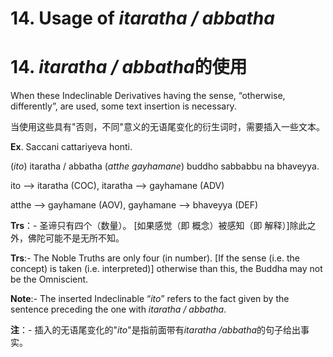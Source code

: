 # **14. Usage of** *itaratha / abbatha* 
# 14. *itaratha / abbatha***的使用**
  
 When these Indeclinable Derivatives having the sense, “otherwise, differently”,  are used, some text insertion is necessary.

 当使用这些具有"否则，不同"意义的无语尾变化的衍生词时，需要插入一些文本。

**Ex**. Saccani cattariyeva honti. 

 (*ito*) itaratha / abbatha (*atthe gayhamane*) buddho sabbabbu na bhaveyya. 
 
  ito --> itaratha (COC),    itaratha  -->  gayhamane (ADV) 
  
   atthe --> gayhamane (AOV), gayhamane  --> bhaveyya (DEF)   

**Trs**：- 圣谛只有四个（数量）。 [如果感觉（即 概念）被感知（即 解释）]除此之外，佛陀可能不是无所不知。

**Trs**:-  The  Noble  Truths  are  only  four  (in  number).  [If  the  sense  (i.e.  the      concept)  is  taken  (i.e.  interpreted)]  otherwise  than  this,  the  Buddha  may  not  be 
the Omniscient. 

**Note**:-  The inserted Indeclinable “*ito*” refers to the fact given by the sentence 
preceding the one with *itaratha / abbatha*.

**注**：- 插入的无语尾变化的"*ito*"是指前面带有*itaratha /abbatha*的句子给出事实。